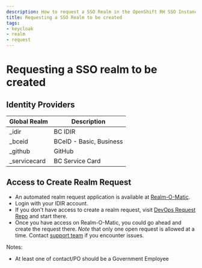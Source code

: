 ```yaml
---
description: How to request a SSO Realm in the OpenShift RH SSO Instance.
title: Requesting a SSO Realm to be created
tags:
- keycloak
- realm
- request
---
```

# Requesting a SSO realm to be created

## Identity Providers

| Global Realm         | Description                                                   |
|----------------------|---------------------------------------------------------------|
| _idir                | BC IDIR                                                       |
| _bceid               | BCeID - Basic, Business                                       |
| _github              | GitHub                                                        |
| _servicecard         | BC Service Card                                               |


## Access to Create Realm Request

- An automated realm request application is available at [Realm-O-Matic](https://realm-o-matic.pathfinder.gov.bc.ca).
- Login with your IDIR account.
- If you don't have access to create a realm request, visit [DevOps Request Repo](https://github.com/BCDevOps/devops-requests) and start there.
- Once you have access on Realm-O-Matic, you could go ahead and create the request there. _Note_ that only one open request is allowed at a time. Contact [support team](https://chat.pathfinder.gov.bc.ca/channel/realm-o-matic) if you encounter issues.

Notes:
- At least one of contact/PO should be a Government Employee
